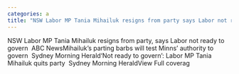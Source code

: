 ```yaml
---
categories: a
title: "NSW Labor MP Tania Mihailuk resigns from party says Labor not ready to govern  ABC News"
---
```

NSW Labor MP Tania Mihailuk resigns from party, says Labor not ready to govern&nbsp;&nbsp;ABC NewsMihailuk’s parting barbs will test Minns’ authority to govern&nbsp;&nbsp;Sydney Morning Herald‘Not ready to govern’: Labor MP Tania Mihailuk quits party&nbsp;&nbsp;Sydney Morning HeraldView Full coverag